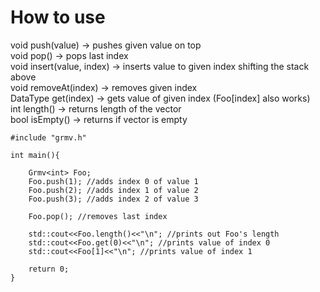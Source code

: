 
# How to use

void push(value)          -> pushes given value on top<br>
void pop()                -> pops last index<br>
void insert(value, index) -> inserts value to given index shifting the stack above<br>
void removeAt(index)      -> removes given index<br>
DataType get(index)       -> gets value of given index (Foo[index] also works)<br>
int length()              -> returns length of the vector<br>
bool isEmpty()            -> returns if vector is empty<br>


    #include "grmv.h"

    int main(){

        Grmv<int> Foo;
        Foo.push(1); //adds index 0 of value 1
        Foo.push(2); //adds index 1 of value 2
        Foo.push(3); //adds index 2 of value 3

        Foo.pop(); //removes last index

        std::cout<<Foo.length()<<"\n"; //prints out Foo's length
        std::cout<<Foo.get(0)<<"\n"; //prints value of index 0
        std::cout<<Foo[1]<<"\n"; //prints value of index 1

        return 0;
    }
